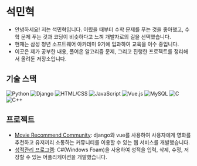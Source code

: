 # 석민혁

- 안녕하세요! 저는 석민혁입니다. 어렸을 때부터 수학 문제를 푸는 것을 좋아했고, 수학 문제 푸는 것과 코딩이 비슷하다고 느껴 개발자로의 길을 선택했습니다. <br>
- 현재는 삼성 청년 소프트웨어 아카데미 9기에 입과하여 교육을 이수 중입니다. <br>
- 이곳은 제가 공부한 내용, 풀어온 알고리즘 문제, 그리고 진행한 프로젝트를 정리해서 올려둔 저장소입니다.<br>


## 기술 스택
![Python](https://img.shields.io/badge/-Python-3776AB?style=flat&logo=python&logoColor=white)
![Django](https://img.shields.io/badge/-Django-092E20?style=flat&logo=django&logoColor=white)
![HTML/CSS](https://img.shields.io/badge/-HTML%2FCSS-E34F26?style=flat&logo=html5&logoColor=white)
![JavaScript](https://img.shields.io/badge/-JavaScript-F7DF1E?style=flat&logo=javascript&logoColor=black)
![Vue.js](https://img.shields.io/badge/-Vue.js-4FC08D?style=flat&logo=vue.js&logoColor=white)
![MySQL](https://img.shields.io/badge/-MySQL-4479A1?style=flat&logo=mysql&logoColor=white)
![C](https://img.shields.io/badge/-C-A8B9CC?style=flat&logo=c&logoColor=white)
![C++](https://img.shields.io/badge/-C++-00599C?style=flat&logo=c%2B%2B&logoColor=white)


## 프로젝트

- [Movie Recommend Community](https://github.com/MinHyukSeok/Project/tree/main/Movie%20Recommend%20Community): django와 vue를 사용하여 사용자에게 영화를 추천하고 유저끼리 소통하는 커뮤니티를 이용할 수 있는 웹 서비스를 개발했습니다.
- [성적관리 프로그램](https://github.com/MinHyukSeok/Project/tree/main/%EC%84%B1%EC%A0%81%EA%B4%80%EB%A6%AC%20%ED%94%84%EB%A1%9C%EA%B7%B8%EB%9E%A8): C#(Windows Foam)을 사용하여 성적을 입력, 삭제, 수정, 저장할 수 있는 어플리케이션을 개발했습니다.
